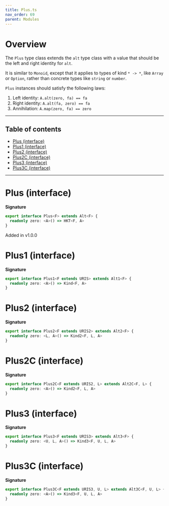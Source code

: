 ```yaml
---
title: Plus.ts
nav_order: 69
parent: Modules
---
```


# Overview

The `Plus` type class extends the `alt` type class with a value that should be the left and right identity for `alt`.

It is similar to `Monoid`, except that it applies to types of kind `* -> *`, like `Array` or `Option`, rather than
concrete types like `string` or `number`.

`Plus` instances should satisfy the following laws:

1. Left identity: `A.alt(zero, fa) == fa`
2. Right identity: `A.alt(fa, zero) == fa`
3. Annihilation: `A.map(zero, fa) == zero`

---

<h2 class="text-delta">Table of contents</h2>

- [Plus (interface)](#plus-interface)
- [Plus1 (interface)](#plus1-interface)
- [Plus2 (interface)](#plus2-interface)
- [Plus2C (interface)](#plus2c-interface)
- [Plus3 (interface)](#plus3-interface)
- [Plus3C (interface)](#plus3c-interface)

---

# Plus (interface)

**Signature**

```ts
export interface Plus<F> extends Alt<F> {
  readonly zero: <A>() => HKT<F, A>
}
```

Added in v1.0.0

# Plus1 (interface)

**Signature**

```ts
export interface Plus1<F extends URIS> extends Alt1<F> {
  readonly zero: <A>() => Kind<F, A>
}
```

# Plus2 (interface)

**Signature**

```ts
export interface Plus2<F extends URIS2> extends Alt2<F> {
  readonly zero: <L, A>() => Kind2<F, L, A>
}
```

# Plus2C (interface)

**Signature**

```ts
export interface Plus2C<F extends URIS2, L> extends Alt2C<F, L> {
  readonly zero: <A>() => Kind2<F, L, A>
}
```

# Plus3 (interface)

**Signature**

```ts
export interface Plus3<F extends URIS3> extends Alt3<F> {
  readonly zero: <U, L, A>() => Kind3<F, U, L, A>
}
```

# Plus3C (interface)

**Signature**

```ts
export interface Plus3C<F extends URIS3, U, L> extends Alt3C<F, U, L> {
  readonly zero: <A>() => Kind3<F, U, L, A>
}
```
